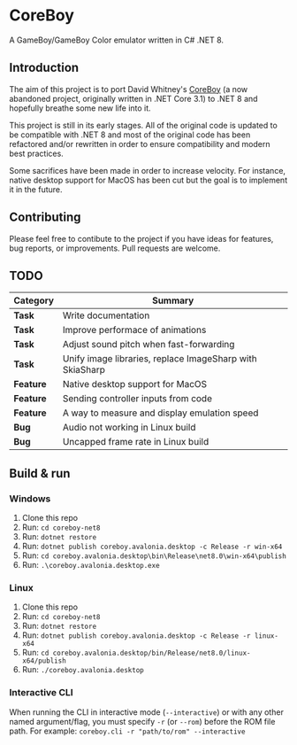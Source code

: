 # CoreBoy

A GameBoy/GameBoy Color emulator written in C# .NET 8.

## Introduction

The aim of this project is to port David Whitney's
[CoreBoy](https://github.com/davidwhitney/CoreBoy) (a now abandoned project,
originally written in .NET Core 3.1) to .NET 8 and hopefully breathe some new
life into it.

This project is still in its early stages. All of the original code is updated
to be compatible with .NET 8 and most of the original code has been refactored
and/or rewritten in order to ensure compatibility and modern best practices.

Some sacrifices have been made in order to increase velocity. For instance,
native desktop support for MacOS has been cut but the goal is to implement it
in the future.

## Contributing

Please feel free to contibute to the project if you have ideas for features,
bug reports, or improvements. Pull requests are welcome.

## TODO

| Category    | Summary                                                  |
| ----------- | -------------------------------------------------------- |
| **Task**    | Write documentation                                      |
| **Task**    | Improve performace of animations                         |
| **Task**    | Adjust sound pitch when fast-forwarding                  |
| **Task**    | Unify image libraries, replace ImageSharp with SkiaSharp |
| **Feature** | Native desktop support for MacOS                         |
| **Feature** | Sending controller inputs from code                      |
| **Feature** | A way to measure and display emulation speed             |
| **Bug**     | Audio not working in Linux build                         |
| **Bug**     | Uncapped frame rate in Linux build                       |

## Build & run

### Windows

1. Clone this repo
2. Run: `cd coreboy-net8`
3. Run: `dotnet restore`
4. Run: `dotnet publish coreboy.avalonia.desktop -c Release -r win-x64`
5. Run: `cd coreboy.avalonia.desktop\bin\Release\net8.0\win-x64\publish`
6. Run: `.\coreboy.avalonia.desktop.exe`

### Linux

1. Clone this repo
2. Run: `cd coreboy-net8`
3. Run: `dotnet restore`
4. Run: `dotnet publish coreboy.avalonia.desktop -c Release -r linux-x64`
5. Run: `cd coreboy.avalonia.desktop/bin/Release/net8.0/linux-x64/publish`
6. Run: `./coreboy.avalonia.desktop`

### Interactive CLI

When running the CLI in interactive mode (`--interactive`) or with any other
named argument/flag, you must specify `-r` (or `--rom`) before the ROM file
path. For example: `coreboy.cli -r "path/to/rom" --interactive`
